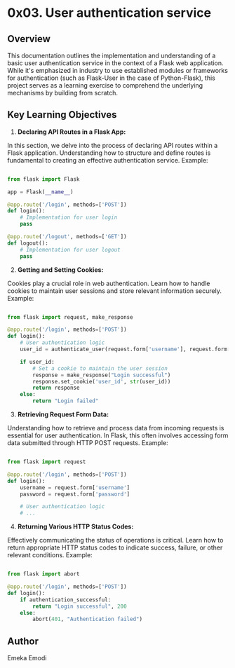 # 0x03. User authentication service

## Overview

This documentation outlines the implementation and understanding of a basic user authentication service in the context of a Flask web application. While it's emphasized in industry to use established modules or frameworks for authentication (such as Flask-User in the case of Python-Flask), this project serves as a learning exercise to comprehend the underlying mechanisms by building from scratch.

## Key Learning Objectives
1. **Declaring API Routes in a Flask App:**

In this section, we delve into the process of declaring API routes within a Flask application. Understanding how to structure and define routes is fundamental to creating an effective authentication service.
Example:

```python

from flask import Flask

app = Flask(__name__)

@app.route('/login', methods=['POST'])
def login():
    # Implementation for user login
    pass

@app.route('/logout', methods=['GET'])
def logout():
    # Implementation for user logout
    pass
```

2. **Getting and Setting Cookies:**

Cookies play a crucial role in web authentication. Learn how to handle cookies to maintain user sessions and store relevant information securely.
Example:

```python

from flask import request, make_response

@app.route('/login', methods=['POST'])
def login():
    # User authentication logic
    user_id = authenticate_user(request.form['username'], request.form['password'])

    if user_id:
        # Set a cookie to maintain the user session
        response = make_response("Login successful")
        response.set_cookie('user_id', str(user_id))
        return response
    else:
        return "Login failed"
```

3. **Retrieving Request Form Data:**

Understanding how to retrieve and process data from incoming requests is essential for user authentication. In Flask, this often involves accessing form data submitted through HTTP POST requests.
Example:

```python

from flask import request

@app.route('/login', methods=['POST'])
def login():
    username = request.form['username']
    password = request.form['password']

    # User authentication logic
    # ...
```

4. **Returning Various HTTP Status Codes:**

Effectively communicating the status of operations is critical. Learn how to return appropriate HTTP status codes to indicate success, failure, or other relevant conditions.
Example:

```python

from flask import abort

@app.route('/login', methods=['POST'])
def login():
    if authentication_successful:
        return "Login successful", 200
    else:
        abort(401, "Authentication failed")
```

## Author 
Emeka Emodi